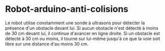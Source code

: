# Robot-arduino-anti-colisions
Le robot utilise constamment une sonde à ultrasons pour détecter la présence d'un obstacle devant lui.   Si aucun obstacle n'est détecté à moins de 30 cm devant lui, il continue d'avancer en ligne droite.  Si un obstacle est détecté à 30 cm ou moins, il tourne sur lui-même jusqu'à ce que la voie soit libre sur une distance d'au moins 30 cm.
